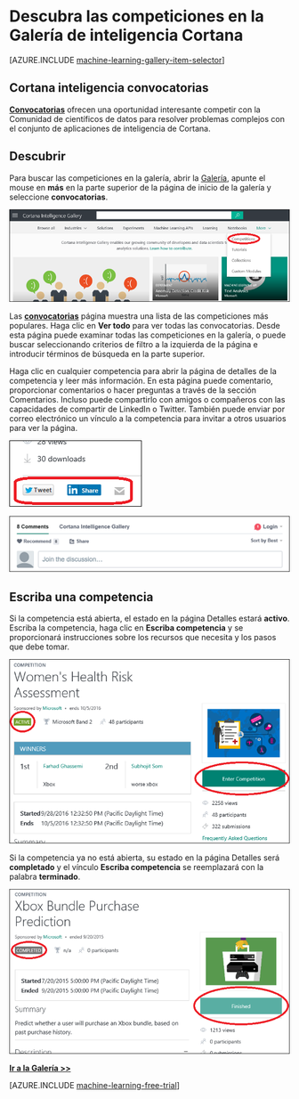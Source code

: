 <properties
    pageTitle="Convocatorias de galería de inteligencia Cortana | Microsoft Azure"
    description="Descubra las competiciones en la Galería de inteligencia Cortana."
    services="machine-learning"
    documentationCenter=""
    authors="garyericson"
    manager="jhubbard"
    editor="cgronlun"/>

<tags
    ms.service="machine-learning"
    ms.workload="data-services"
    ms.tgt_pltfrm="na"
    ms.devlang="na"
    ms.topic="article"
    ms.date="10/13/2016"
    ms.author="roopalik;garye"/>


# <a name="discover-competitions-in-the-cortana-intelligence-gallery"></a>Descubra las competiciones en la Galería de inteligencia Cortana

[AZURE.INCLUDE [machine-learning-gallery-item-selector](../../includes/machine-learning-gallery-item-selector.md)]

## <a name="cortana-intelligence-competitions"></a>Cortana inteligencia convocatorias

**[Convocatorias](https://gallery.cortanaintelligence.com/competitions)** ofrecen una oportunidad interesante competir con la Comunidad de científicos de datos para resolver problemas complejos con el conjunto de aplicaciones de inteligencia de Cortana.

## <a name="discover"></a>Descubrir

  Para buscar las competiciones en la galería, abrir la [Galería](http://gallery.cortanaintelligence.com), apunte el mouse en **más** en la parte superior de la página de inicio de la galería y seleccione **convocatorias**.

![Seleccione las competiciones desde la página de inicio de la Galería](media/machine-learning-gallery-competitions/select-competitions-in-gallery.png)

 Las **[convocatorias](https://gallery.cortanaintelligence.com/competitions)** 
 página muestra una lista de las competiciones más populares.
Haga clic en **Ver todo** para ver todas las convocatorias.
Desde esta página puede examinar todas las competiciones en la galería, o puede buscar seleccionando criterios de filtro a la izquierda de la página e introducir términos de búsqueda en la parte superior.

 Haga clic en cualquier competencia para abrir la página de detalles de la competencia y leer más información. En esta página puede comentario, proporcionar comentarios o hacer preguntas a través de la sección Comentarios. Incluso puede compartirlo con amigos o compañeros con las capacidades de compartir de LinkedIn o Twitter. También puede enviar por correo electrónico un vínculo a la competencia para invitar a otros usuarios para ver la página.

![Compartir este elemento con amigos](media\machine-learning-gallery-how-to-use-contribute-publish\share-links.png)

![Agregar sus propios comentarios](media\machine-learning-gallery-how-to-use-contribute-publish\comments.png)

## <a name="enter-a-competition"></a>Escriba una competencia

Si la competencia está abierta, el estado en la página Detalles estará **activo**. Escriba la competencia, haga clic en **Escriba competencia** y se proporcionará instrucciones sobre los recursos que necesita y los pasos que debe tomar.

![Se ha completado competencia](media\machine-learning-gallery-competitions\open-competition.png)

Si la competencia ya no está abierta, su estado en la página Detalles será **completado** y el vínculo **Escriba competencia** se reemplazará con la palabra **terminado**.

![Se ha completado competencia](media\machine-learning-gallery-competitions\completed-competition.png)


**[Ir a la Galería >>](http://gallery.cortanaintelligence.com)**

[AZURE.INCLUDE [machine-learning-free-trial](../../includes/machine-learning-free-trial.md)]
